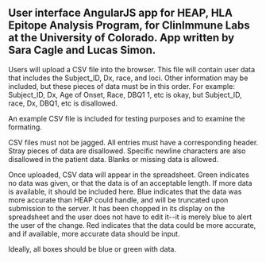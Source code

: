User interface AngularJS app for HEAP, HLA Epitope Analysis Program, for ClinImmune Labs at the University of Colorado.
App written by Sara Cagle and Lucas Simon.
---

Users will upload a CSV file into the browser. This file will contain user data that includes the Subject_ID, Dx, race, and loci. Other information may be included, but these pieces of data must be in this order.
For example:
Subject_ID, Dx, Age of Onset, Race, DBQ1 1, etc
is okay, but
Subject_ID, race, Dx, DBQ1, etc
is disallowed.

An example CSV file is included for testing purposes and to examine the formating.

CSV files must not be jagged. All entries must have a corresponding header. Stray pieces of data are disallowed. Specific newline characters are also disallowed in the patient data. Blanks or missing data is allowed.

Once uploaded, CSV data will appear in the spreadsheet. Green indicates no data was given, or that the data is of an acceptable length. If more data is available, it should be included here. Blue indicates that the data was more accurate than HEAP could handle, and will be truncated upon submission to the server. It has been chopped in its display on the spreadsheet and the user does not have to edit it--it is merely blue to alert the user of the change. Red indicates that the data could be more accurate, and if available, more accurate data should be input.

Ideally, all boxes should be blue or green with data.

